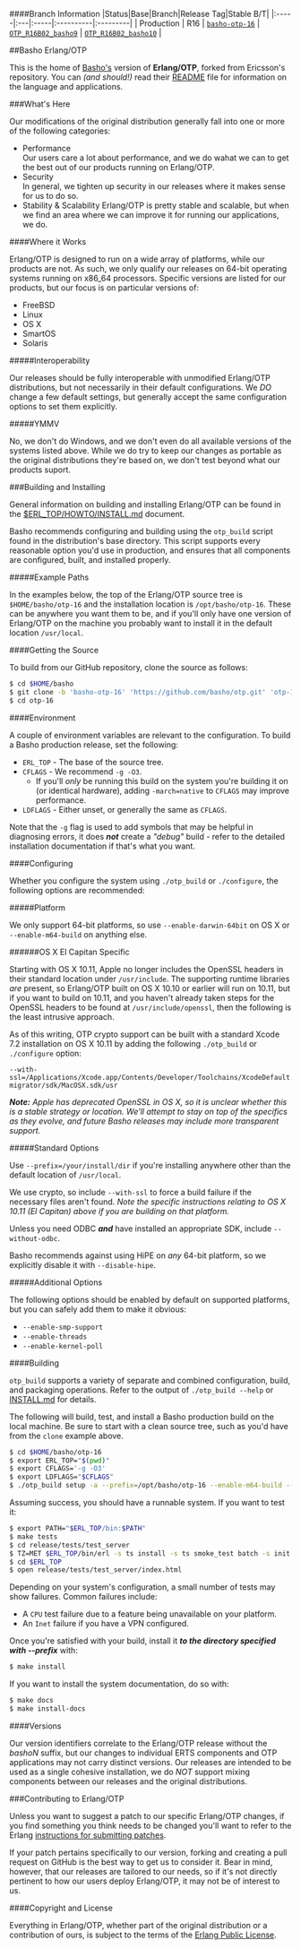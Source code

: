 ####Branch Information
|Status|Base|Branch|Release Tag|Stable B/T|
|:-----|:---|:-----|:----------|:---------|
| Production   | R16    | [`basho-otp-16`](http://github.com/basho/otp/tree/basho-otp-16) | [`OTP_R16B02_basho9`](http://github.com/basho/otp/tree/OTP_R16B02_basho9) | [`OTP_R16B02_basho10`](http://github.com/basho/otp/tree/basho-otp-16) |

##Basho Erlang/OTP

This is the home of [Basho's][1] version of **Erlang/OTP**, forked from
Ericsson's repository.  You can _(and should!)_ read their
[README][5] file for information on the language and applications.

###What's Here

Our modifications of the original distribution generally fall into one or
more of the following categories:

* Performance<br />
  Our users care a lot about performance, and we do wahat we can to
  get the best out of our products running on Erlang/OTP.
* Security<br />
  In general, we tighten up security in our releases where it makes
  sense for us to do so.
* Stability & Scalability
  Erlang/OTP is pretty stable and scalable, but when we find an area
  where we can improve it for running our applications, we do.

####Where it Works

Erlang/OTP is designed to run on a wide array of platforms, while our
products are not. As such, we only qualify our releases on 64-bit
operating systems running on x86_64 processors. Specific versions are
listed for our products, but our focus is on particular versions of:

* FreeBSD
* Linux
* OS X
* SmartOS
* Solaris

#####Interoperability

Our releases should be fully interoperable with unmodified Erlang/OTP
distributions, but not necessarily in their default configurations. We
_DO_ change a few default settings, but generally accept the same
configuration options to set them explicitly.

#####YMMV

No, we don't do Windows, and we don't even do all available versions of
the systems listed above. While we do try to keep our changes as portable
as the original distributions they're based on, we don't test beyond what
our products suport.

###Building and Installing

General information on building and installing Erlang/OTP can be found
in the [$ERL_TOP/HOWTO/INSTALL.md](HOWTO/INSTALL.md) document.

Basho recommends configuring and building using the `otp_build` script found
in the distribution's base directory. This script supports every reasonable
option you'd use in production, and ensures that all components are
configured, built, and installed properly.

#####Example Paths

In the examples below, the top of the Erlang/OTP source tree is
`$HOME/basho/otp-16` and the installation location is `/opt/basho/otp-16`.
These can be anywhere you want them to be, and if you'll only have one
version of Erlang/OTP on the machine you probably want to install it in the
default location `/usr/local`.

####Getting the Source

To build from our GitHub repository, clone the source as follows:

```bash
$ cd $HOME/basho
$ git clone -b 'basho-otp-16' 'https://github.com/basho/otp.git' 'otp-16'
$ cd otp-16
```

####Environment

A couple of environment variables are relevant to the configuration. To build
a Basho production release, set the following:

* `ERL_TOP` - The base of the source tree.
* `CFLAGS` - We recommend `-g -O3`.
  * If you'll *only* be running this build on the system you're building it
    on (or identical hardware), adding `-march=native` to `CFLAGS` may improve
    performance.
* `LDFLAGS` - Either unset, or generally the same as `CFLAGS`.

Note that the `-g` flag is used to add symbols that may be helpful in
diagnosing errors, it does ***not*** create a *"debug"* build - refer to the
detailed installation documentation if that's what you want.

####Configuring

Whether you configure the system using `./otp_build` or `./configure`, the
following options are recommended:

#####Platform

We only support 64-bit platforms, so use `--enable-darwin-64bit` on OS X or
`--enable-m64-build` on anything else.

######OS X El Capitan Specific

Starting with OS X 10.11, Apple no longer includes the OpenSSL headers in
their standard location under `/usr/include`.  The supporting runtime
libraries *are* present, so Erlang/OTP built on OS X 10.10 or earlier will
run on 10.11, but if you want to build on 10.11, and you haven't already
taken steps for the OpenSSL headers to be found at `/usr/include/openssl`,
then the following is the least intrusive approach.

As of this writing, OTP crypto support can be built with a standard Xcode
7.2 installation on OS X 10.11 by adding the following `./otp_build` or
`./configure` option:

```
--with-ssl=/Applications/Xcode.app/Contents/Developer/Toolchains/XcodeDefault.xctoolchain/usr/lib/swift-migrator/sdk/MacOSX.sdk/usr
```

_**Note:** Apple has deprecated OpenSSL in OS X, so it is unclear whether
this is a stable strategy or location.  We'll attempt to stay on top of the
specifics as they evolve, and future Basho releases may include more
transparent support._ 


#####Standard Options

Use `--prefix=/your/install/dir` if you're installing anywhere other than
the default location of `/usr/local`.

We use crypto, so include `--with-ssl` to force a build failure if the
necessary files aren't found. _Note the specific instructions relating to
OS X 10.11 (El Capitan) above if you are building on that platform._

Unless you need ODBC ***and*** have installed an appropriate SDK, include
`--without-odbc`.

Basho recommends against using HiPE on *any* 64-bit platform, so we
explicitly disable it with `--disable-hipe`.

#####Additional Options

The following options should be enabled by default on supported platforms,
but you can safely add them to make it obvious:

* `--enable-smp-support`
* `--enable-threads`
* `--enable-kernel-poll`

####Building

`otp_build` supports a variety of separate and combined configuration, build,
and packaging operations. Refer to the output of `./otp_build --help` or
[INSTALL.md](HOWTO/INSTALL.md) for details.

The following will build, test, and install a Basho production build on the
local machine. Be sure to start with a clean source tree, such as you'd have
from the `clone` example above.

```bash
$ cd $HOME/basho/otp-16
$ export ERL_TOP="$(pwd)"
$ export CFLAGS='-g -O3'
$ export LDFLAGS="$CFLAGS"
$ ./otp_build setup -a --prefix=/opt/basho/otp-16 --enable-m64-build --with-ssl --without-odbc --disable-hipe
```

Assuming success, you should have a runnable system. If you want to test it:

```bash
$ export PATH="$ERL_TOP/bin:$PATH"
$ make tests
$ cd release/tests/test_server
$ TZ=MET $ERL_TOP/bin/erl -s ts install -s ts smoke_test batch -s init stop
$ cd $ERL_TOP
$ open release/tests/test_server/index.html
```

Depending on your system's configuration, a small number of tests may show
failures. Common failures include:

* A `CPU` test failure due to a feature being unavailable on your platform.
* An `Inet` failure if you have a VPN configured.

Once you're satisfied with your build, install it ***to the directory
specified with --prefix*** with:

```bash
$ make install
```

If you want to install the system documentation, do so with:

```bash
$ make docs
$ make install-docs
```

####Versions

Our version identifiers correlate to the Erlang/OTP release without the
_bashoN_ suffix, but our changes to individual ERTS components and OTP
applications may not carry distinct versions. Our releases are intended to
be used as a single cohesive installation, we do _NOT_ support mixing
components between our releases and the original distributions.

###Contributing to Erlang/OTP

Unless you want to suggest a patch to our specific Erlang/OTP changes,
if you find something you think needs to be changed you'll want to refer
to the Erlang [instructions for submitting patches][6].

If your patch pertains specifically to our version, forking and creating
a pull request on GitHub is the best way to get us to consider it. Bear in
mind, however, that our releases are tailored to our needs, so if it's
not directly pertinent to how our users deploy Erlang/OTP, it may not be
of interest to us.

####Copyright and License

Everything in Erlang/OTP, whether part of the original distribution or a
contribution of ours, is subject to the terms of the
[Erlang Public License][3].


  [1]: http://www.basho.com
  [2]: http://www.erlang.org
  [3]: http://www.erlang.org/EPLICENSE
  [4]: http://github.com/erlang/otp
  [5]: http://github.com/erlang/otp/blob/maint/README.md
  [6]: http://wiki.github.com/erlang/otp/submitting-patches
